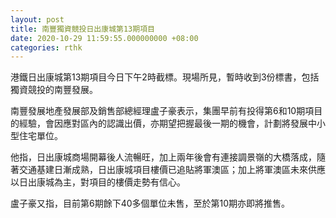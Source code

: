 ```yaml
---
layout: post
title: 南豐獨資競投日出康城第13期項目
date: 2020-10-29 11:59:55.000000000 +08:00
categories: rthk
---
```


港鐵日出康城第13期項目今日下午2時截標。現場所見，暫時收到3份標書，包括獨資競投的南豐發展。

南豐發展地產發展部及銷售部總經理盧子豪表示，集團早前有投得第6和10期項目的經驗，會因應對區內的認識出價，亦期望把握最後一期的機會，計劃將發展中小型住宅單位。

他指，日出康城商場開幕後人流暢旺，加上兩年後會有連接調景嶺的大橋落成，隨著交通基建日漸成熟，日出康城項目樓價已追貼將軍澳區；加上將軍澳區未來供應以日出康城為主，對項目的樓價走勢有信心。

盧子豪又指，目前第6期餘下40多個單位未售，至於第10期亦即將推售。

